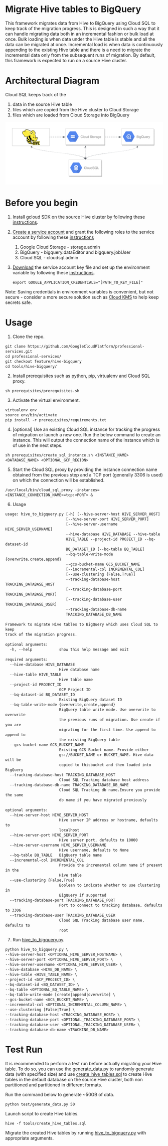 # Migrate Hive tables to BigQuery

This framework migrates data from Hive to BigQuery using Cloud SQL to keep track of the migration progress. This is designed in such a way that it can handle migrating data both in an incremental fashion or bulk load at once. Bulk loading is when data under the Hive table is stable and all the data can be migrated at once. Incremental load is when data is continuously appending to the existing Hive table and there is a need to migrate the incremental data only from the subsequent runs of migration.
By default, this framework is expected to run on a source Hive cluster.

# Architectural Diagram
Cloud SQL keeps track of the
1. data in the source Hive table
2. files which are copied from the Hive cluster to Cloud Storage
3. files which are loaded from Cloud Storage into BigQuery

![Alt text](architectural_diagram.png?raw=true)

# Before you begin
1. Install gcloud SDK on the source Hive cluster by following these [instructions](https://cloud.google.com/sdk/install).
2. [Create a service account](https://cloud.google.com/iam/docs/creating-managing-service-accounts#creating_a_service_account) and grant the following roles to the service account by following these [instructions](https://cloud.google.com/iam/docs/granting-roles-to-service-accounts#granting_access_to_a_service_account_for_a_resource)
	1. Google Cloud Storage - storage.admin
	2. BigQuery - bigquery.dataEditor and bigquery.jobUser
	3. Cloud SQL - cloudsql.admin
3. [Download](https://cloud.google.com/iam/docs/creating-managing-service-account-keys#creating_service_account_keys) the service account key file and set up the environment variable by following these [instructions](https://cloud.google.com/docs/authentication/getting-started#setting_the_environment_variable). 

	```
	export GOOGLE_APPLICATION_CREDENTIALS="[PATH_TO_KEY_FILE]"
	```
Note: Saving credentials in environment variables is convenient, but not secure - consider a more secure solution such as [Cloud KMS](https://cloud.google.com/kms/) to help keep secrets safe.

# Usage

1. Clone the repo.
```
git clone https://github.com/GoogleCloudPlatform/professional-services.git
cd professional-services/
git checkout feature/hive-bigquery
cd tools/hive-bigquery/
```
2. Install prerequisites such as python, pip, virtualenv and Cloud SQL proxy.
```
sh prerequisites/prerequisites.sh
```
3. Activate the virtual environment.
```
virtualenv env
source env/bin/activate
pip install -r prerequisites/requirements.txt
```
4. [optional] Use an existing Cloud SQL instance for tracking the progress of migration or launch a new one. Run the below command to create an instance. This will output the connection name of the instance which is of use in the next steps.
```
sh prerequisites/create_sql_instance.sh <INSTANCE_NAME> <DATABASE_NAME> <OPTIONAL_GCP_REGION>
```
5. Start the Cloud SQL proxy by providing the instance connection name obtained from the previous step and a TCP port (generally 3306 is used) on which the connection will be established.
```
/usr/local/bin/cloud_sql_proxy -instances=<INSTANCE_CONNECTION_NAME>=tcp:<PORT> &
```

6. Usage
```
usage: hive_to_bigquery.py [-h] [--hive-server-host HIVE_SERVER_HOST]
                           [--hive-server-port HIVE_SERVER_PORT]
                           [--hive-server-username HIVE_SERVER_USERNAME]
                           --hive-database HIVE_DATABASE --hive-table
                           HIVE_TABLE --project-id PROJECT_ID --bq-dataset-id
                           BQ_DATASET_ID [--bq-table BQ_TABLE]
                           --bq-table-write-mode {overwrite,create,append}
                           --gcs-bucket-name GCS_BUCKET_NAME
                           [--incremental-col INCREMENTAL_COL]
                           [--use-clustering {False,True}]
                           --tracking-database-host TRACKING_DATABASE_HOST
                           [--tracking-database-port TRACKING_DATABASE_PORT]
                           [--tracking-database-user TRACKING_DATABASE_USER]
                           --tracking-database-db-name
                           TRACKING_DATABASE_DB_NAME

Framework to migrate Hive tables to BigQuery which uses Cloud SQL to keep
track of the migration progress.

optional arguments:
  -h, --help            show this help message and exit

required arguments:
  --hive-database HIVE_DATABASE
                        Hive database name
  --hive-table HIVE_TABLE
                        Hive table name
  --project-id PROJECT_ID
                        GCP Project ID
  --bq-dataset-id BQ_DATASET_ID
                        Existing BigQuery dataset ID
  --bq-table-write-mode {overwrite,create,append}
                        BigQuery table write mode. Use overwrite to overwrite
                        the previous runs of migration. Use create if you are
                        migrating for the first time. Use append to append to
                        the existing BigQuery table
  --gcs-bucket-name GCS_BUCKET_NAME
                        Existing GCS Bucket name. Provide either
                        gs://BUCKET_NAME or BUCKET_NAME. Hive data will be
                        copied to thisbucket and then loaded into BigQuery
  --tracking-database-host TRACKING_DATABASE_HOST
                        Cloud SQL Tracking database host address
  --tracking-database-db-name TRACKING_DATABASE_DB_NAME
                        Cloud SQL Tracking db name.Ensure you provide the same
                        db name if you have migrated previously

optional arguments:
  --hive-server-host HIVE_SERVER_HOST
                        Hive server IP address or hostname, defaults to
                        localhost
  --hive-server-port HIVE_SERVER_PORT
                        Hive server port, defaults to 10000
  --hive-server-username HIVE_SERVER_USERNAME
                        Hive username, defaults to None
  --bq-table BQ_TABLE   BigQuery table name
  --incremental-col INCREMENTAL_COL
                        Provide the incremental column name if present in the
                        Hive table
  --use-clustering {False,True}
                        Boolean to indicate whether to use clustering in
                        BigQuery if supported
  --tracking-database-port TRACKING_DATABASE_PORT
                        Port to connect to tracking database, defaults to 3306
  --tracking-database-user TRACKING_DATABASE_USER
                        Cloud SQL Tracking database user name, defaults to
                        root
```
7. Run [hive_to_bigquery.py](hive_to_bigquery.py).
 ```
 python hive_to_bigquery.py \
 --hive-server-host <OPTIONAL_HIVE_SERVER_HOSTNAME> \
 --hive-server-port <OPTIONAL_HIVE_SERVER_PORT> \
 --hive-server-username <OPTIONAL_HIVE_SERVER_USER> \
 --hive-database <HIVE_DB_NAME> \
 --hive-table <HIVE_TABLE_NAME> \
 --project-id <GCP_PROJECT_ID> \
 --bq-dataset-id <BQ_DATASET_ID> \
 --bq-table <OPTIONAL_BQ_TABLE_NAME> \
 --bq-table-write-mode [create|append|overwrite] \
 --gcs-bucket-name <GCS_BUCKET_NAME> \
 --incremental-col <OPTIONAL_INCREMENTAL_COLUMN_NAME> \
 --use-clustering [False|True] \
 --tracking-database-host <TRACKING_DATABASE_HOST> \
 --tracking-database-port <OPTIONAL_TRACKING_DATABASE_PORT> \
 --tracking-database-user <OPTIONAL_TRACKING_DATABASE_USER> \
 --tracking-database-db-name <TRACKING_DB_NAME>
```

# Test Run
It is recommended to perform a test run before actually migrating your Hive table. To do so, you can use the [generate_data.py](test/generate_data.py) to randomly generate data (with specified size) and use [create_hive_tables.sql](test/create_hive_tables.sql) to create Hive tables in the default database on the source Hive cluster, both non partitioned and partitioned in different formats.

Run the command below to generate ~50GB of data.
```
python test/generate_data.py 50
```
Launch script to create Hive tables.
```
hive -f tools/create_hive_tables.sql
```
Migrate the created Hive tables by running [hive_to_bigquery.py](hive_to_bigquery.py) with appropriate arguments.